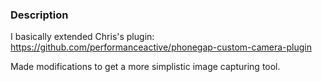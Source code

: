 ### Description
I basically extended Chris's plugin: https://github.com/performanceactive/phonegap-custom-camera-plugin

Made modifications to get a more simplistic image capturing tool.